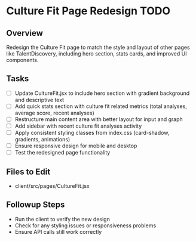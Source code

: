 # Culture Fit Page Redesign TODO

## Overview
Redesign the Culture Fit page to match the style and layout of other pages like TalentDiscovery, including hero section, stats cards, and improved UI components.

## Tasks
- [ ] Update CultureFit.jsx to include hero section with gradient background and descriptive text
- [ ] Add quick stats section with culture fit related metrics (total analyses, average score, recent analyses)
- [ ] Restructure main content area with better layout for input and graph
- [ ] Add sidebar with recent culture fit analyses activity
- [ ] Apply consistent styling classes from index.css (card-shadow, gradients, animations)
- [ ] Ensure responsive design for mobile and desktop
- [ ] Test the redesigned page functionality

## Files to Edit
- client/src/pages/CultureFit.jsx

## Followup Steps
- Run the client to verify the new design
- Check for any styling issues or responsiveness problems
- Ensure API calls still work correctly
